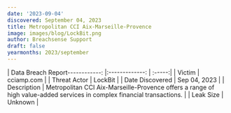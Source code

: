 ```yaml
---
date: '2023-09-04'
discovered: September 04, 2023
title: Metropolitan CCI Aix-Marseille-Provence
image: images/blog/LockBit.png
author: Breachsense Support
draft: false
yearmonths: 2023/september
---
```


| Data Breach Report------------:     |:-------------:    | :-----:|
| Victim      | cciamp.com      | 
| Threat Actor      | LockBit      | 
| Date Discovered      | Sep 04, 2023      | 
| Description      | Metropolitan CCI Aix-Marseille-Provence offers a range of high value-added services in complex financial transactions.      | 
| Leak Size      | Unknown      | 

